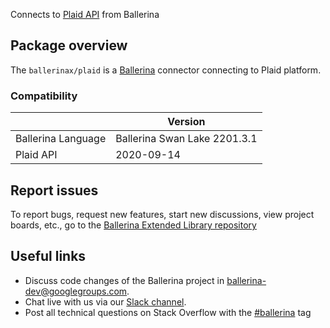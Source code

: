 Connects to [Plaid API](https://plaid.com/docs/api/) from Ballerina

## Package overview
The `ballerinax/plaid` is a [Ballerina](https://ballerina.io/) connector connecting to Plaid platform.

### Compatibility
|                       | Version                         |
|-----------------------|---------------------------------|
| Ballerina Language    | Ballerina Swan Lake 2201.3.1      | 
| Plaid API             | 2020-09-14                      |

## Report issues
To report bugs, request new features, start new discussions, view project boards, etc., go to the [Ballerina Extended Library repository](https://github.com/ballerina-platform/ballerina-extended-library)

## Useful links
- Discuss code changes of the Ballerina project in [ballerina-dev@googlegroups.com](mailto:ballerina-dev@googlegroups.com).
- Chat live with us via our [Slack channel](https://ballerina.io/community/slack/).
- Post all technical questions on Stack Overflow with the [#ballerina](https://stackoverflow.com/questions/tagged/ballerina) tag
